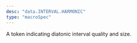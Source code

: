 ```yaml
---
desc: "data.INTERVAL.HARMONIC"
type: "macroSpec"
---
```


A token indicating diatonic interval quality and size.
